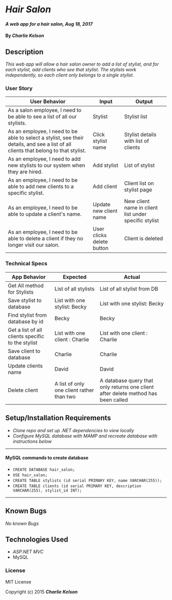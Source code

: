 # _Hair Salon_

#### _A web app for a hair salon, Aug 18, 2017_

#### By _**Charlie Kelson**_

## Description

_This web app will allow a hair salon owner to add a list of stylist, and for each stylist, add clients who see that stylist. The stylists work independently, so each client only belongs to a single stylist._


### User Story

| User Behavior | Input | Output |
|----|----|----|  
| As a salon employee, I need to be able to see a list of all our stylists. | Stylist | Stylist list |
| As an employee, I need to be able to select a stylist, see their details, and see a list of all clients that belong to that stylist. | Click stylist name | Stylist details with list of clients|
| As an employee, I need to add new stylists to our system when they are hired. | Add stylist | List of stylist |
| As an employee, I need to be able to add new clients to a specific stylist. | Add client | Client list on stylist page|
| As an employee, I need to be able to update a client's name. | Update new client name | New client name in client list under specific stylist|
| As an employee, I need to be able to delete a client if they no longer visit our salon. | User clicks delete button| Client is deleted|



### Technical Specs

| App Behavior | Expected | Actual |
|----|----|----|  
|  Get All method for Stylists | List of all stylists | List of all stylist from DB |
|  Save stylist to database|  List with one stylist: Becky  |  List with one stylist: Becky  |
|  Find stylist from database by id|  Becky  |  Becky  |
| Get a list of all clients specific to the stylist | List with one client : Charlie | List with one client : Charlie|
|  Save client to database | Charlie | Charlie |
|  Update clients name | David | David |
|  Delete client |A list of only one client rather than two | A database query that only returns one client after delete method has been called |


## Setup/Installation Requirements

* _Clone repo and set up .NET dependencies to view locally_
* _Configure MySQL database with MAMP and recreate database with instructions below_
---

#### MySQL commands to create database
- `CREATE DATABASE hair_salon;`
- `USE hair_salon;`
- `CREATE TABLE stylists (id serial PRIMARY KEY, name VARCHAR(255));`
- `CREATE TABLE clients (id serial PRIMARY KEY, description VARCHAR(255), stylist_id INT);`

---

## Known Bugs

_No known Bugs_



## Technologies Used

* _ASP.NET MVC_
* MySQL

### License

MIT License

Copyright (c) 2015 **_Charlie Kelson_**
